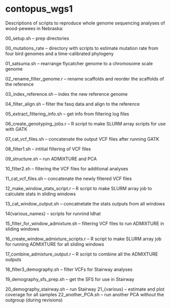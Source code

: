 # contopus_wgs1

Descriptions of scripts to reproduce whole genome sequencing analyses of wood-pewees in Nebraska:

00_setup.sh – prep directories

00_mutations_rate – directory with scripts to estimate mutation rate from four bird genomes and a time-calibrated phylogeny

01_satsuma.sh – rearrange flycatcher genome to a chromosome scale genome

02_rename_filter_genome.r – rename scaffolds and reorder the scaffolds of the reference

03_index_reference.sh – index the new reference genome

04_filter_align.sh – filter the fasq data and align to the reference

05_extract_filtering_info.sh – get info from filtering log files

06_create_genotyping_jobs.r – R script to make SLURM array scripts for use with GATK

07_cat_vcf_files.sh – concatenate the output VCF files after running GATK

08_filter1.sh – intitial filtering of VCF files

09_structure.sh – run ADMIXTURE and PCA

10_filter2.sh – filtering the VCF files for additional analyses

11_cat_vcf_files.sh – concatenate the newly filtered VCF files

12_make_window_stats_script.r – R script to make SLURM array job to calculate stats in sliding windows

13_cat_window_output.sh – concatnetate the stats outputs from all windows

14{various_names} – scripts for runnind ldhat

15_filter_for_window_admixture.sh – filtering VCF files to run ADMIXTURE in sliding windows

16_create_window_admixture_scripts.r – R script to make SLURM array job for running ADMIXTURE for all sliding windows

17_combine_admixture_output.r – R script to combine all the ADMIXTURE outputs

18_filter3_demography.sh – filter VCFs for Stairway analyses

19_demography_sfs_prep.sh – get the SFS for use in Stairway

20_demography_stairway.sh – run Stairway
21_{various} – estimate and plot coverage for all samples
22_another_PCA.sh – run another PCA without the outgroup (during revisions)



